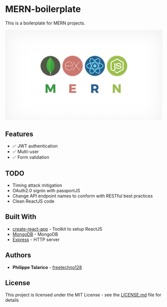 # MERN-boilerplate

This is a boilerplate for MERN projects.

![Screen Preview](https://raw.githubusercontent.com/freetechno128/MERN-boilerplate/master/mern.png)


## Features
* :white_check_mark: JWT authentication
* :white_check_mark: Multi-user
* :white_check_mark: Form validation


## TODO

* Timing attack mitigation
* OAuth2.0 signin with passportJS
* Change API endpoint names to conform with RESTful best practices
* Clean ReactJS code


## Built With

* [create-react-app](https://github.com/facebook/create-react-app) - Toolkit to setup ReactJS
* [MongoDB](https://github.com/mongodb/mongo) - MongoDB
* [Express](https://expressjs.com/) - HTTP server


## Authors

* **Philippe Talarico** - [freetechno128](https://github.com/freetechno128)


## License

This project is licensed under the MIT License - see the [LICENSE.md](LICENSE.md) file for details


